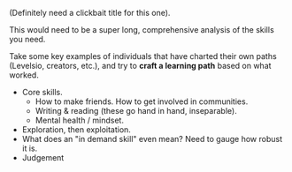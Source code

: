 (Definitely need a clickbait title for this one).

This would need to be a super long, comprehensive analysis of the skills you need.

Take some key examples of individuals that have charted their own paths (Levelsio, creators, etc.), and try to **craft a learning path** based on what worked.

- Core skills.
	- How to make friends. How to get involved in communities.
	- Writing & reading (these go hand in hand, inseparable).
	 - Mental health / mindset.
- Exploration, then exploitation.
- What does an "in demand skill" even mean? Need to gauge how robust it is.
- Judgement